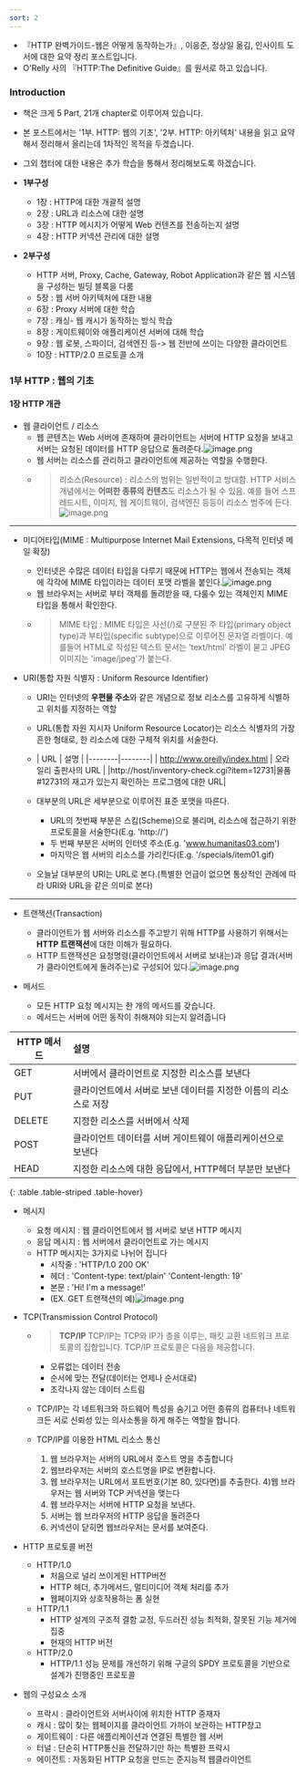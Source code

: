 ```yaml
---
sort: 2
---
```


* 『HTTP 완벽가이드-웹은 어떻게 동작하는가』, 이응준, 정상일 옮김, 인사이트 도서에 대한 요약 정리 포스트입니다.
* O'Relly 사의 『HTTP:The Definitive Guide』를 원서로 하고 있습니다.


### Introduction


* 책은 크게 5 Part, 21개 chapter로 이루어져 있습니다.
* 본 포스트에서는 '1부. HTTP: 웹의 기초', '2부. HTTP: 아키텍처' 내용을 읽고 요약해서 정리해서 올리는데 1차적인 목적을 두겠습니다.
* 그외 챕터에 대한 내용은 추가 학습을 통해서 정리해보도록 하겠습니다.

* **1부구성**
	- 1장 : HTTP에 대한 개괄적 설명
	- 2장 : URL과 리소스에 대한 설명
	- 3장 : HTTP 메시지가 어떻게 Web 컨텐츠를 전송하는지 설명
	- 4장 : HTTP 커넥션 관리에 대한 설명

* **2부구성**
	- HTTP 서버, Proxy, Cache, Gateway, Robot Application과 같은 웹 시스템을 구성하는 빌딩 블록을 다룸
	- 5장 : 웹 서버 아키텍처에 대한 내용
	- 6장 : Proxy 서버에 대한 학습
	- 7장 : 캐싱- 웹 캐시가 동작하는 방식 학습
	- 8장 : 게이트웨이와 애플리케이션 서버에 대해 학습
	- 9장 : 웹 로봇, 스파이더, 검색엔진 등-> 웹 전반에 쓰이는 다양한 클라이언트
	- 10장 : HTTP/2.0 프로토콜 소개


### 1부 HTTP : 웹의 기초


#### 1장 HTTP 개관

* 웹 클라이언트 / 리소스
	- 웹 콘텐츠는 Web 서버에 존재하며 클라이언트는 서버에 HTTP 요청을 보내고 서버는 요청된 데이터를 HTTP 응답으로 돌려준다.![image.png](../images/httpguideimg/http_figure_1-1.png)
	- 웹 서버는 리소스를 관리하고 클라이언트에 제공하는 역할을 수행한다.
	- > 리소스(Resource) : 리소스의 범위는 일반적이고 방대함. HTTP 서비스 개념에서는 **어떠한 종류의 컨텐츠**도 리소스가 될 수 있음. 예를 들어 스프레드시트, 이미지, 웹 게이트웨이, 검색엔진 등등이 리소스 범주에 든다.<br>
![image.png](../images/httpguideimg/http_figure_1-2.png)<br>
---

* 미디어타입(MIME : Multipurpose Internet Mail Extensions, 다목적 인터넷 메일 확장)
	- 인터넷은 수많은 데이터 타입을 다루기 때문에 HTTP는 웹에서 전송되는 객체에 각각에  MIME 타입이라는 데이터 포맷 라벨을 붙인다.![image.png](../images/httpguideimg/http_figure_1-3.png)
	- 웹 브라우저는 서버로 부터 객체를 돌려받을 때, 다룰수 있는 객체인지 MIME 타입을 통해서 확인한다.
	- > MIME 타입 : MIME 타입은 사선(/)로 구분된 주 타입(primary object type)과 부타입(specific subtype)으로 이루어진 문자열 라벨이다. 예를들어 HTML로 작성된 텍스트 문서는 'text/html' 라벨이 붇고 JPEG 이미지는 'image/jpeg'가 붙는다.

* URI(통합 자원 식별자 : Uniform Resource Identifier)
	- URI는 인터넷의 **우편물 주소**와 같은 개념으로 정보 리소스를 고유하게 식별하고 위치를 지정하는 역할
	- URL(통합 자원 지시자 Uniform Resource Locator)는 리소스 식별자의 가장 흔한 형태로, 한 리소스에 대한 구체적 위치를 서술한다.
	- | URL | 설명 |
|--------|--------|
| http://www.oreilly/index.html  |  오라일리 출판사의 URL |
|http://host/inventory-check.cgi?item=12731|물품 #12731의 재고가 있는지 확인하는 프로그램에 대한 URL|

	- 대부분의 URL은 세부분으로 이루어진 표준 포맷을 따른다.
		* URL의 첫번째 부분은 스킴(Scheme)으로 불리며, 리소스에 접근하기 위한 프로토콜을 서술한다(E.g. 'http://')
		* 두 번째 부분은 서버의 인터넷 주소(E.g. 'www.humanitas03.com')
		* 마지막은 웹 서버의 리소스를 가리킨다(E.g. '/specials/item01.gif)
	- 오늘날 대부분의 URI는 URL로 본다.(특별한 언급이 없으면 통상적인 관례에 따라 URI와 URL을 같은 의미로 본다)

___

* 트랜잭션(Transaction)
	- 클라이언트가 웹 서버와 리소스를 주고받기 위해 HTTP를 사용하기 위해서는 **HTTP 트랜잭션**에 대한 이해가 필요하다.
	- HTTP 트랜잭션은 요청명령(클라이언트에서 서버로 보내는)과 응답 결과(서버가 클라이언트에게 돌려주는)로 구성되어 있다.![image.png](../images/httpguideimg/http_figure_1-5.png)

* 메서드
	- 모든 HTTP 요청 메시지는 한 개의 메서드를 갖습니다.
	- 메서드는 서버에 어떤 동작이 취해져야 되는지 알려줍니다

| HTTP 메서드   |    설명      |
|--------------|:-------------|
| GET          |  서버에서 클라이언트로 지정한 리소스를 보낸다 |
| PUT          |  클라이언트에서 서버로 보낸 데이터를 지정한 이름의 리소스로 저장 |
| DELETE | 지정한 리소스를 서버에서 삭제 |
|POST|클라이언트 데이터를 서버 게이트웨이 애플리케이션으로 보낸다|
|HEAD|지정한 리소스에 대한 응답에서, HTTP헤더 부분만 보낸다|
{: .table .table-striped .table-hover}

* 메시지
	- 요청 메시지 : 웹 클라이언트에서 웹 서버로 보낸 HTTP 메시지
	- 응답 메시지 : 웹 서버에서 클라이언트로 가는 메시지
	- HTTP 메시지는 3가지로 나뉘어 집니다
		* 시작줄 : 'HTTP/1.0 200 OK'
		* 헤더 : 
'Content-type: text/plain'
'Content-length: 19'
		* 본문 : 'Hi! I'm a message!'
		* (EX. GET 트랜잭션의 예)![image.png](../images/httpguideimg/http_figure_1-8.png)



* TCP(Transmission Control Protocol)
	- >**TCP/IP**
TCP/IP는 TCP와 IP가 층을 이루는, 패킷 교환 네트워크 프로토콜의 집합입니다.
TCP/IP 프로토콜은 다음을 제공합니다.
		* 오류없는 데이터 전송
		* 순서에 맞는 전달(데이터는 언제나 순서대로)
		* 조각나지 않는 데이터 스트림

	- TCP/IP는 각 네트워크와 하드웨어 특성을 숨기고 어떤 종류의 컴퓨터나 네트워크든 서로 신뢰성 있는 의사소통을 하게 해주는 역할을 합니다.
	- TCP/IP를 이용한 HTML 리소스 통신
		1) 웹 브라우저는 서버의 URL에서 호스트 명을 추출합니다
        2) 웹브라우저는 서버의 호스트명을 IP로 변환합니다.
        3) 웹 브라우저는 URL에서 포트번호(기본 80, 있다면)를 추출한다.
        4)웹 브라우저는 웹 서버와 TCP 커넥션을 맺는다
        5) 웹 브라우저는 서버에 HTTP 요청을 보낸다.
        6) 서버는 웹 브라우저의 HTTP 응답을 돌려준다
        7) 커넥션이 닫히면 웹브라우저는 문서를 보여준다.


* HTTP 프로토콜 버전
	- HTTP/1.0
		* 처음으로 널리 쓰이게된 HTTP버전
		* HTTP 헤더, 추가메서드, 멀티미디어 객체 처리를 추가
		* 웹페이지와 상호작용하는 폼 실현
    * HTTP/1.1
    	* HTTP 설계의 구조적 결함 교정, 두드러진 성능 최적화, 잘못된 기능 제거에 집중
    	* 현재의 HTTP 버전
    * HTTP/2.0
    	* HTTP/1.1 성능 문제를 개선하기 위해 구글의 SPDY 프로토콜을 기반으로 설계가 진행중인 프로토콜

* 웹의 구성요소 소개
	- 프락시 : 클라이언트와 서버사이에 위치한 HTTP 중재자
	- 캐시 : 많이 찾는 웹페이지를 클라이언트 가까이 보관하는 HTTP창고
	- 게이트웨이 : 다른 애플리케이션과 연결된 특별한 웹 서버
	- 터널 : 단순히 HTTP통신을 전달하기만 하는 특별한 프락시
	- 에이전트 : 자동화된 HTTP 요청을 만드는 준지능적 웹클라이언트



